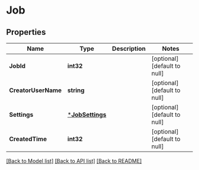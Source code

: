 # Job

## Properties
Name | Type | Description | Notes
------------ | ------------- | ------------- | -------------
**JobId** | **int32** |  | [optional] [default to null]
**CreatorUserName** | **string** |  | [optional] [default to null]
**Settings** | [***JobSettings**](JobSettings.md) |  | [optional] [default to null]
**CreatedTime** | **int32** |  | [optional] [default to null]

[[Back to Model list]](../README.md#documentation-for-models) [[Back to API list]](../README.md#documentation-for-api-endpoints) [[Back to README]](../README.md)


